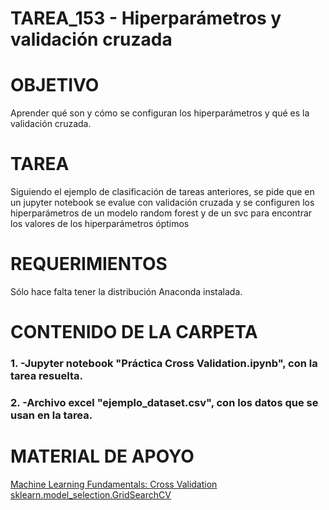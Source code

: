 ﻿# TAREA_153 - Hiperparámetros y validación cruzada

# OBJETIVO

Aprender qué son y cómo se configuran los hiperparámetros y qué es la validación cruzada.

# TAREA

Siguiendo el ejemplo de clasificación de tareas anteriores, se pide que en un jupyter notebook se evalue con validación cruzada y se configuren los hiperparámetros de un modelo random forest y de un svc para encontrar los valores de los hiperparámetros óptimos

# REQUERIMIENTOS

Sólo hace falta tener la distribución Anaconda instalada.


# CONTENIDO DE LA CARPETA

### 1. -Jupyter notebook "Práctica Cross Validation.ipynb", con la tarea resuelta.
### 2. -Archivo excel "ejemplo_dataset.csv", con los datos que se usan en la tarea.


# MATERIAL DE APOYO

[Machine Learning Fundamentals: Cross Validation](https://www.youtube.com/watch?v=fSytzGwwBVw&t=2s)
[sklearn.model_selection.GridSearchCV](https://scikit-learn.org/stable/modules/generated/sklearn.model_selection.GridSearchCV.html?highlight=gridsearchcv#sklearn.model_selection.GridSearchCV)